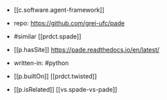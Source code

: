 
- [[c.software.agent-framework]]
- repo: https://github.com/grei-ufc/pade
- #similar [[prdct.spade]]

- [[p.hasSite]] https://pade.readthedocs.io/en/latest/
- written-in: #python
- [[p.builtOn]] [[prdct.twisted]]
- [[p.isRelated]] [[vs.spade-vs-pade]]